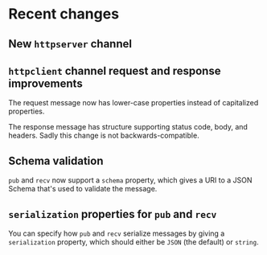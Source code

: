 # Recent changes

## New `httpserver` channel

## `httpclient` channel request and response improvements

The request message now has lower-case properties instead of
capitalized properties.

The response message has structure supporting status code, body, and
headers.  Sadly this change is not backwards-compatible.


## Schema validation

`pub` and `recv` now support a `schema` property, which gives a URI to
a JSON Schema that's used to validate the message.


## `serialization` properties for `pub` and `recv`

You can specify how `pub` and `recv` serialize messages by giving a
`serialization` property, which should either be `JSON` (the default)
or `string`.


